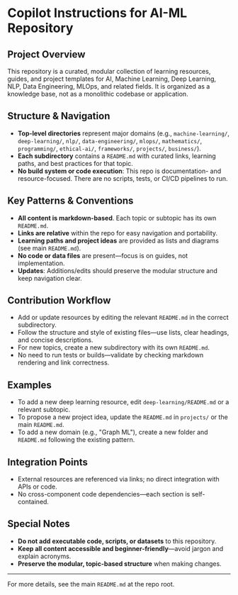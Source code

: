 # Copilot Instructions for AI-ML Repository

## Project Overview
This repository is a curated, modular collection of learning resources, guides, and project templates for AI, Machine Learning, Deep Learning, NLP, Data Engineering, MLOps, and related fields. It is organized as a knowledge base, not as a monolithic codebase or application.

## Structure & Navigation
- **Top-level directories** represent major domains (e.g., `machine-learning/`, `deep-learning/`, `nlp/`, `data-engineering/`, `mlops/`, `mathematics/`, `programming/`, `ethical-ai/`, `frameworks/`, `projects/`, `business/`).
- **Each subdirectory** contains a `README.md` with curated links, learning paths, and best practices for that topic.
- **No build system or code execution**: This repo is documentation- and resource-focused. There are no scripts, tests, or CI/CD pipelines to run.

## Key Patterns & Conventions
- **All content is markdown-based**. Each topic or subtopic has its own `README.md`.
- **Links are relative** within the repo for easy navigation and portability.
- **Learning paths and project ideas** are provided as lists and diagrams (see main `README.md`).
- **No code or data files** are present—focus is on guides, not implementation.
- **Updates**: Additions/edits should preserve the modular structure and keep navigation clear.

## Contribution Workflow
- Add or update resources by editing the relevant `README.md` in the correct subdirectory.
- Follow the structure and style of existing files—use lists, clear headings, and concise descriptions.
- For new topics, create a new subdirectory with its own `README.md`.
- No need to run tests or builds—validate by checking markdown rendering and link correctness.

## Examples
- To add a new deep learning resource, edit `deep-learning/README.md` or a relevant subtopic.
- To propose a new project idea, update the `README.md` in `projects/` or the main `README.md`.
- To add a new domain (e.g., "Graph ML"), create a new folder and `README.md` following the existing pattern.

## Integration Points
- External resources are referenced via links; no direct integration with APIs or code.
- No cross-component code dependencies—each section is self-contained.

## Special Notes
- **Do not add executable code, scripts, or datasets** to this repository.
- **Keep all content accessible and beginner-friendly**—avoid jargon and explain acronyms.
- **Preserve the modular, topic-based structure** when making changes.

---
For more details, see the main `README.md` at the repo root.
